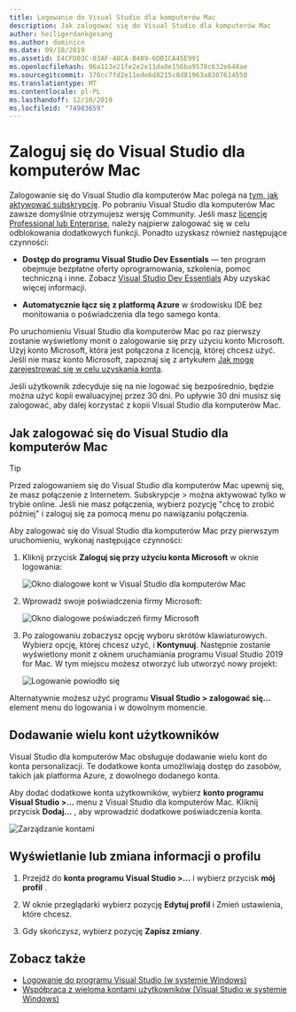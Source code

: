 ```yaml
---
title: Logowanie do Visual Studio dla komputerów Mac
description: Jak zalogować się do Visual Studio dla komputerów Mac
author: heiligerdankgesang
ms.author: dominicn
ms.date: 09/18/2019
ms.assetid: E4CFD03C-03AF-48CA-B409-6DB1CA45E991
ms.openlocfilehash: 96a113e21fe2e2e11da0e156ba9578c632e648ae
ms.sourcegitcommit: 370cc7fd2e11ede6d8215c8d81963a8307614550
ms.translationtype: MT
ms.contentlocale: pl-PL
ms.lasthandoff: 12/10/2019
ms.locfileid: "74983659"
---
```

# <a name="sign-in-to-visual-studio-for-mac"></a>Zaloguj się do Visual Studio dla komputerów Mac

Zalogowanie się do Visual Studio dla komputerów Mac polega na [tym, jak aktywować subskrypcję](enable-subscription.md). Po pobraniu Visual Studio dla komputerów Mac zawsze domyślnie otrzymujesz wersję Community. Jeśli masz [licencję Professional lub Enterprise](https://visualstudio.microsoft.com/vs/compare/), należy najpierw zalogować się w celu odblokowania dodatkowych funkcji. Ponadto uzyskasz również następujące czynności:

* **Dostęp do programu Visual Studio Dev Essentials** — ten program obejmuje bezpłatne oferty oprogramowania, szkolenia, pomoc techniczną i inne. Zobacz [Visual Studio Dev Essentials](https://aka.ms/vsdevhelp) Aby uzyskać więcej informacji.

* **Automatycznie łącz się z platformą Azure** w środowisku IDE bez monitowania o poświadczenia dla tego samego konta.

Po uruchomieniu Visual Studio dla komputerów Mac po raz pierwszy zostanie wyświetlony monit o zalogowanie się przy użyciu konto Microsoft. Użyj konto Microsoft, która jest połączona z licencją, której chcesz użyć. Jeśli nie masz konto Microsoft, zapoznaj się z artykułem [Jak mogę zarejestrować się w celu uzyskania konta](https://support.microsoft.com/instantanswers/d18cc497-d839-cf50-dea8-f99c95f2bd16/sign-up-for-a-microsoft-account).

Jeśli użytkownik zdecyduje się na nie logować się bezpośrednio, będzie można użyć kopii ewaluacyjnej przez 30 dni. Po upływie 30 dni musisz się zalogować, aby dalej korzystać z kopii Visual Studio dla komputerów Mac.

## <a name="how-to-sign-in-to-visual-studio-for-mac"></a>Jak zalogować się do Visual Studio dla komputerów Mac

> [!TIP]
> Przed zalogowaniem się do Visual Studio dla komputerów Mac upewnij się, że masz połączenie z Internetem. Subskrypcje > można aktywować tylko w trybie online. Jeśli nie masz połączenia, wybierz pozycję "chcę to zrobić później" i zaloguj się za pomocą menu po nawiązaniu połączenia.

Aby zalogować się do Visual Studio dla komputerów Mac przy pierwszym uruchomieniu, wykonaj następujące czynności:

1. Kliknij przycisk **Zaloguj się przy użyciu konta Microsoft** w oknie logowania:

    ![Okno dialogowe kont w Visual Studio dla komputerów Mac](media/ide-tour-2019-start-signin.png)

2. Wprowadź swoje poświadczenia firmy Microsoft:

    ![Okno dialogowe poświadczeń firmy Microsoft](media/signing-in-image13.png)

4. Po zalogowaniu zobaczysz opcję wyboru skrótów klawiaturowych. Wybierz opcję, której chcesz użyć, i **Kontynuuj**. Następnie zostanie wyświetlony monit z oknem uruchamiania programu Visual Studio 2019 for Mac. W tym miejscu możesz otworzyć lub utworzyć nowy projekt:

    ![Logowanie powiodło się](media/signing-in-image14.png)

Alternatywnie możesz użyć programu **Visual Studio > zalogować się...** element menu do logowania i w dowolnym momencie.

## <a name="adding-multiple-user-accounts"></a>Dodawanie wielu kont użytkowników

Visual Studio dla komputerów Mac obsługuje dodawanie wielu kont do konta personalizacji. Te dodatkowe konta umożliwiają dostęp do zasobów, takich jak platforma Azure, z dowolnego dodanego konta.

Aby dodać dodatkowe konta użytkowników, wybierz **konto programu Visual Studio >...** menu z Visual Studio dla komputerów Mac. Kliknij przycisk **Dodaj...** , aby wprowadzić dodatkowe poświadczenia konta.

![Zarządzanie kontami](media/signing-in-image15.png)

## <a name="view-or-change-your-profile-information"></a>Wyświetlanie lub zmiana informacji o profilu

1. Przejdź do **konta programu Visual Studio >...** i wybierz przycisk **mój profil** .

2. W oknie przeglądarki wybierz pozycję **Edytuj profil** i Zmień ustawienia, które chcesz.

3. Gdy skończysz, wybierz pozycję **Zapisz zmiany**.

## <a name="see-also"></a>Zobacz także

- [Logowanie do programu Visual Studio (w systemie Windows)](/visualstudio/ide/signing-in-to-visual-studio)
- [Współpraca z wieloma kontami użytkowników (Visual Studio w systemie Windows)](/visualstudio/ide/work-with-multiple-user-accounts)